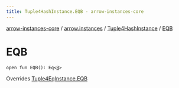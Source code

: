 ```yaml
---
title: Tuple4HashInstance.EQB - arrow-instances-core
---
```


[arrow-instances-core](../../index.html) / [arrow.instances](../index.html) / [Tuple4HashInstance](index.html) / [EQB](./-e-q-b.html)

# EQB

`open fun EQB(): Eq<`[`B`](index.html#B)`>`

Overrides [Tuple4EqInstance.EQB](../-tuple4-eq-instance/-e-q-b.html)

